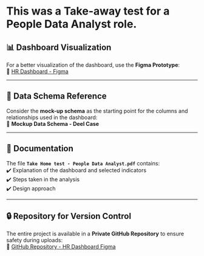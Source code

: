 # This was a Take-away test for a People Data Analyst role.

## 📊 Dashboard Visualization  

For a better visualization of the dashboard, use the **Figma Prototype**:  
🔗 [HR Dashboard - Figma](https://www.figma.com/design/jeYXRidWmbqbwPESXKTzR4/Dashboard-Dell?node-id=0-1&t=0A6LCzoG4nVZQ8Q0-1)  

---

## 📂 Data Schema Reference  

Consider the **mock-up schema** as the starting point for the columns and relationships used in the dashboard:  
📝 **Mockup Data Schema - Deel Case**  

---

## 📑 Documentation  

The file **`Take Home test - People Data Analyst.pdf`** contains:  
✔️ Explanation of the dashboard and selected indicators  
✔️ Steps taken in the analysis  
✔️ Design approach  

---

## 🔒 Repository for Version Control  

The entire project is available in a **Private GitHub Repository** to ensure safety during uploads:  
🔗 [GitHub Repository - HR Dashboard Figma](https://github.com/rehpires/case-deel/tree/7fb5ff9d10c248a0f681f1b9faa42ef999d54f1c)

